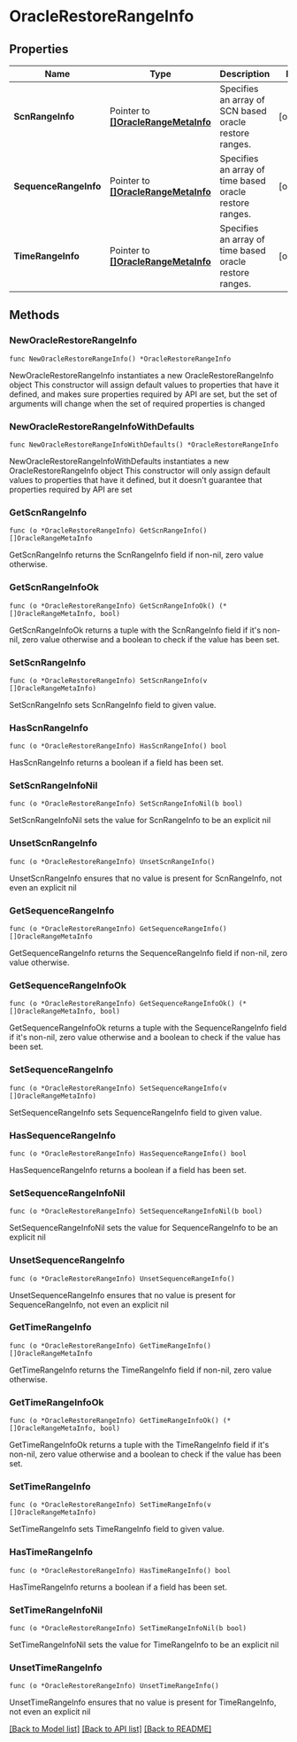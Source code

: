 # OracleRestoreRangeInfo

## Properties

Name | Type | Description | Notes
------------ | ------------- | ------------- | -------------
**ScnRangeInfo** | Pointer to [**[]OracleRangeMetaInfo**](OracleRangeMetaInfo.md) | Specifies an array of SCN based oracle restore ranges. | [optional] 
**SequenceRangeInfo** | Pointer to [**[]OracleRangeMetaInfo**](OracleRangeMetaInfo.md) | Specifies an array of time based oracle restore ranges. | [optional] 
**TimeRangeInfo** | Pointer to [**[]OracleRangeMetaInfo**](OracleRangeMetaInfo.md) | Specifies an array of time based oracle restore ranges. | [optional] 

## Methods

### NewOracleRestoreRangeInfo

`func NewOracleRestoreRangeInfo() *OracleRestoreRangeInfo`

NewOracleRestoreRangeInfo instantiates a new OracleRestoreRangeInfo object
This constructor will assign default values to properties that have it defined,
and makes sure properties required by API are set, but the set of arguments
will change when the set of required properties is changed

### NewOracleRestoreRangeInfoWithDefaults

`func NewOracleRestoreRangeInfoWithDefaults() *OracleRestoreRangeInfo`

NewOracleRestoreRangeInfoWithDefaults instantiates a new OracleRestoreRangeInfo object
This constructor will only assign default values to properties that have it defined,
but it doesn't guarantee that properties required by API are set

### GetScnRangeInfo

`func (o *OracleRestoreRangeInfo) GetScnRangeInfo() []OracleRangeMetaInfo`

GetScnRangeInfo returns the ScnRangeInfo field if non-nil, zero value otherwise.

### GetScnRangeInfoOk

`func (o *OracleRestoreRangeInfo) GetScnRangeInfoOk() (*[]OracleRangeMetaInfo, bool)`

GetScnRangeInfoOk returns a tuple with the ScnRangeInfo field if it's non-nil, zero value otherwise
and a boolean to check if the value has been set.

### SetScnRangeInfo

`func (o *OracleRestoreRangeInfo) SetScnRangeInfo(v []OracleRangeMetaInfo)`

SetScnRangeInfo sets ScnRangeInfo field to given value.

### HasScnRangeInfo

`func (o *OracleRestoreRangeInfo) HasScnRangeInfo() bool`

HasScnRangeInfo returns a boolean if a field has been set.

### SetScnRangeInfoNil

`func (o *OracleRestoreRangeInfo) SetScnRangeInfoNil(b bool)`

 SetScnRangeInfoNil sets the value for ScnRangeInfo to be an explicit nil

### UnsetScnRangeInfo
`func (o *OracleRestoreRangeInfo) UnsetScnRangeInfo()`

UnsetScnRangeInfo ensures that no value is present for ScnRangeInfo, not even an explicit nil
### GetSequenceRangeInfo

`func (o *OracleRestoreRangeInfo) GetSequenceRangeInfo() []OracleRangeMetaInfo`

GetSequenceRangeInfo returns the SequenceRangeInfo field if non-nil, zero value otherwise.

### GetSequenceRangeInfoOk

`func (o *OracleRestoreRangeInfo) GetSequenceRangeInfoOk() (*[]OracleRangeMetaInfo, bool)`

GetSequenceRangeInfoOk returns a tuple with the SequenceRangeInfo field if it's non-nil, zero value otherwise
and a boolean to check if the value has been set.

### SetSequenceRangeInfo

`func (o *OracleRestoreRangeInfo) SetSequenceRangeInfo(v []OracleRangeMetaInfo)`

SetSequenceRangeInfo sets SequenceRangeInfo field to given value.

### HasSequenceRangeInfo

`func (o *OracleRestoreRangeInfo) HasSequenceRangeInfo() bool`

HasSequenceRangeInfo returns a boolean if a field has been set.

### SetSequenceRangeInfoNil

`func (o *OracleRestoreRangeInfo) SetSequenceRangeInfoNil(b bool)`

 SetSequenceRangeInfoNil sets the value for SequenceRangeInfo to be an explicit nil

### UnsetSequenceRangeInfo
`func (o *OracleRestoreRangeInfo) UnsetSequenceRangeInfo()`

UnsetSequenceRangeInfo ensures that no value is present for SequenceRangeInfo, not even an explicit nil
### GetTimeRangeInfo

`func (o *OracleRestoreRangeInfo) GetTimeRangeInfo() []OracleRangeMetaInfo`

GetTimeRangeInfo returns the TimeRangeInfo field if non-nil, zero value otherwise.

### GetTimeRangeInfoOk

`func (o *OracleRestoreRangeInfo) GetTimeRangeInfoOk() (*[]OracleRangeMetaInfo, bool)`

GetTimeRangeInfoOk returns a tuple with the TimeRangeInfo field if it's non-nil, zero value otherwise
and a boolean to check if the value has been set.

### SetTimeRangeInfo

`func (o *OracleRestoreRangeInfo) SetTimeRangeInfo(v []OracleRangeMetaInfo)`

SetTimeRangeInfo sets TimeRangeInfo field to given value.

### HasTimeRangeInfo

`func (o *OracleRestoreRangeInfo) HasTimeRangeInfo() bool`

HasTimeRangeInfo returns a boolean if a field has been set.

### SetTimeRangeInfoNil

`func (o *OracleRestoreRangeInfo) SetTimeRangeInfoNil(b bool)`

 SetTimeRangeInfoNil sets the value for TimeRangeInfo to be an explicit nil

### UnsetTimeRangeInfo
`func (o *OracleRestoreRangeInfo) UnsetTimeRangeInfo()`

UnsetTimeRangeInfo ensures that no value is present for TimeRangeInfo, not even an explicit nil

[[Back to Model list]](../README.md#documentation-for-models) [[Back to API list]](../README.md#documentation-for-api-endpoints) [[Back to README]](../README.md)


